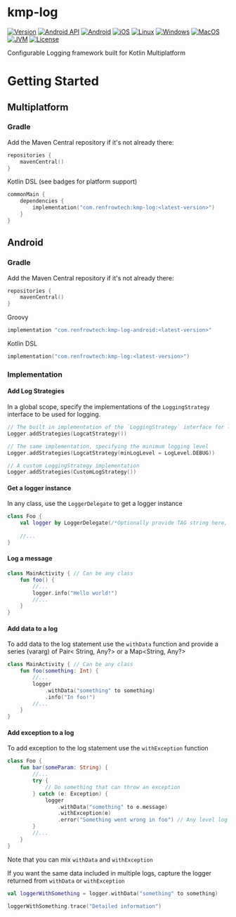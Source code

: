 # kmp-log

[![Version](https://img.shields.io/badge/Latest%20Version-0.1.2-white.svg)]()
[![Android API](https://img.shields.io/badge/Android%20API-21%2B-green.svg)](https://android-arsenal.com/api?level=23)
[![Android](https://img.shields.io/badge/Android-Alpha-orange.svg?logo=android&logoColor=white&labelColor=brightgreen)]()
[![iOS](https://img.shields.io/badge/iOS-Coming%20Soon-orange.svg?logo=apple&logoColor=white&labelColor=blue)]()
[![Linux](https://img.shields.io/badge/Linux-Coming%20Soon-red.svg?logo=linux&logoColor=white&labelColor=orange)]()
[![Windows](https://img.shields.io/badge/Windows-Coming%20Soon-red.svg?logo=windows&logoColor=white&labelColor=purple)]()
[![MacOS](https://img.shields.io/badge/MacOS-Coming%20Soon-red.svg?logo=apple&logoColor=white&labelColor=darkblue)]()
[![JVM](https://img.shields.io/badge/JVM-Coming%20Soon-red.svg?logo=coffeescript&logoColor=white&labelColor=darkred)]()
[![License](https://img.shields.io/badge/License-Apache%202.0-lightgrey.svg)](https://opensource.org/licenses/Apache-2.0)

Configurable Logging framework built for Kotlin Multiplatform

# Getting Started

## Multiplatform

### Gradle

Add the Maven Central repository if it's not already there:

```kotlin
repositories {
    mavenCentral()
}
```

Kotlin DSL (see badges for platform support)

```kotlin
commonMain {
    dependencies {
        implementation("com.renfrowtech:kmp-log:<latest-version>")
    }
}
```

## Android

### Gradle

Add the Maven Central repository if it's not already there:

```kotlin
repositories {
    mavenCentral()
}
```

Groovy

``` groovy
implementation "com.renfrowtech:kmp-log-android:<latest-version>"
```

Kotlin DSL

```kotlin
implementation("com.renfrowtech:kmp-log:<latest-version>")
```

### Implementation

#### Add Log Strategies

In a global scope, specify the implementations of the `LoggingStrategy` interface to be used for
logging.

```kotlin
// The built in implementation of the `LoggingStrategy` interface for logging to Logcat 
Logger.addStrategies(LogcatStrategy())

// The same implementation, specifying the minimum logging level
Logger.addStrategies(LogcatStrategy(minLogLevel = LogLevel.DEBUG))

// A custom LoggingStrategy implementation
Logger.addStrategies(CustomLogStrategy())
```

#### Get a logger instance

In any class, use the `LoggerDelegate` to get a logger instance

```kotlin
class Foo {
    val logger by LoggerDelegate(/*Optionally provide TAG string here, otherwise it will be derived from the class name*/)
    
    //...
}
```

#### Log a message

```kotlin
class MainActivity { // Can be any class
    fun foo() {
        //...
        logger.info("Hello world!")
        //...
    }
}
```

#### Add data to a log

To add data to the log statement use the `withData` function and provide a series (vararg) of Pair<
String, Any?> or a Map<String, Any?>

```kotlin
class MainActivity { // Can be any class
    fun foo(something: Int) {
        //...
        logger
            .withData("something" to something)
            .info("In foo!")
        //...
    }
}
```

#### Add exception to a log

To add exception to the log statement use the `withException` function

```kotlin
class Foo {
    fun bar(someParam: String) {
        //...
        try {
            // Do something that can throw an exception
        } catch (e: Exception) {
            logger
                .withData("something" to e.message)
                .withException(e)
                .error("Something went wrong in foo") // Any level log is ok here
        }
        //...
    }
}
```

Note that you can mix `withData` and `withException`

If you want the same data included in multiple logs, capture the logger returned from `withData`
or `withException`

```kotlin
val loggerWithSomething = logger.withData("something" to something)

loggerWithSomething.trace("Detailed information")
```

###